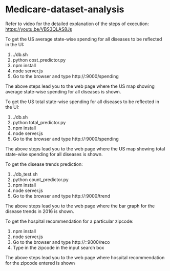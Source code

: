 # Medicare-dataset-analysis

Refer to video for the detailed explanation of the steps of execution:
https://youtu.be/VBS3QLAS8Js


To get the US average state-wise spending for all diseases to be reflected in the UI:

  1. ./db.sh
  2. python cost_predictor.py 
  3. npm install
  4. node server.js
  5. Go to the browser and type http://<ip>:9000/spending
  
  The above steps lead you to the web page where the US map showing average state-wise 
  spending for all diseases is shown.
  
To get the US total state-wise spending for all diseases to be reflected in the UI:

  1. ./db.sh
  2. python total_predictor.py 
  3. npm install
  4. node server.js
  5. Go to the browser and type http://<ip>:9000/spending
  
  The above steps lead you to the web page where the US map showing total state-wise 
  spending for all diseases is shown.
  
To get the disease trends prediction:

  1. ./db_test.sh
  2. python count_predictor.py 
  3. npm install
  4. node server.js
  5. Go to the browser and type http://<ip>:9000/trend
  
  The above steps lead you to the web page where the bar graph for the disease trends in 2016 is shown.
  
To get the hospital recommendation for a particular zipcode:
  
  1. npm install
  2. node server.js
  3. Go to the browser and type http://<ip>::9000/reco
  4. Type in the zipcode in the input search box

  The above steps lead you to the web page where hospital recommendation for the zipcode entered is shown
